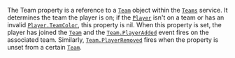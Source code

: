 The Team property is a reference to a [`Team`](https://create.roblox.com/docs/reference/engine/classes/Team) object within the
[`Teams`](https://create.roblox.com/docs/reference/engine/classes/Teams) service. It determines the team the player is on; if the
[`Player`](https://create.roblox.com/docs/reference/engine/classes/Player) isn't on a team or has an invalid [`Player.TeamColor`](https://create.roblox.com/docs/reference/engine/classes/Player#TeamColor),
this property is nil. When this property is set, the player has joined the
[`Team`](https://create.roblox.com/docs/reference/engine/classes/Team) and the [`Team.PlayerAdded`](https://create.roblox.com/docs/reference/engine/classes/Team#PlayerAdded) event fires on the
associated team. Similarly, [`Team.PlayerRemoved`](https://create.roblox.com/docs/reference/engine/classes/Team#PlayerRemoved) fires when the
property is unset from a certain [`Team`](https://create.roblox.com/docs/reference/engine/classes/Team).